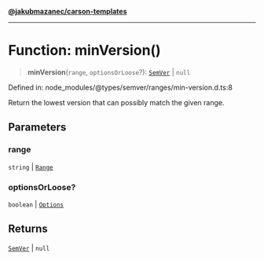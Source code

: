 [**@jakubmazanec/carson-templates**](../../../README.md)

---

# Function: minVersion()

> **minVersion**(`range`, `optionsOrLoose`?): [`SemVer`](../classes/SemVer.md) \| `null`

Defined in: node_modules/@types/semver/ranges/min-version.d.ts:8

Return the lowest version that can possibly match the given range.

## Parameters

### range

`string` | [`Range`](../classes/Range.md)

### optionsOrLoose?

`boolean` | [`Options`](../interfaces/Options.md)

## Returns

[`SemVer`](../classes/SemVer.md) \| `null`
